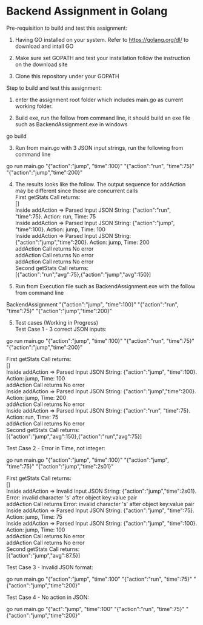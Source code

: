 # Backend Assignment in Golang
    
Pre-requisition to build and test this assignment:
    
1. Having GO installed on your system. Refer to https://golang.org/dl/ to download and intall GO
    
2. Make sure set GOPATH and test your installation follow the instruction on the download site
    
3. Clone this repository under your GOPATH
    
Step to build and test this assignment:
    
1. enter the assignment root folder which includes main.go as current working folder. 
    
2. Build exe, run the follow from command line, it should build an exe file such as BackendAssignment.exe in windows   
    
go build
    
3. Run from main.go with 3 JSON input strings, run the following from command line
    
go run main.go "{\"action\":\"jump\", \"time\":100}" "{\"action\":\"run\", \"time\":75}" "{\"action\":\"jump\",\"time\":200}"
    
4. The results looks like the follow. The output sequence for addAction may be different since those are concurrent calls     
First getStats Call returns:    
[]    
Inside addAction => Parsed Input JSON String: {"action":"run", "time":75}. Action: run, Time: 75    
Inside addAction => Parsed Input JSON String: {"action":"jump", "time":100}. Action: jump, Time: 100    
Inside addAction => Parsed Input JSON String: {"action":"jump","time":200}. Action: jump, Time: 200    
addAction Call returns No error    
addAction Call returns No error    
addAction Call returns No error    
Second getStats Call returns:    
[{"action":"run","avg":75},{"action":"jump","avg":150}]    
    
4. Run from Execution file such as BackendAssignment.exe with the follow from command line    
    
BackendAssignment "{\"action\":\"jump\", \"time\":100}" "{\"action\":\"run\", \"time\":75}" "{\"action\":\"jump\",\"time\":200}"    
    
5. Test cases (Working in Progress)    
Test Case 1 - 3 correct JSON inputs:    
    
go run main.go "{\"action\":\"jump\", \"time\":100}" "{\"action\":\"run\", \"time\":75}" "{\"action\":\"jump\",\"time\":200}"    
    
First getStats Call returns:    
[]    
Inside addAction => Parsed Input JSON String: {"action":"jump", "time":100}. Action: jump, Time: 100    
addAction Call returns No error    
Inside addAction => Parsed Input JSON String: {"action":"jump","time":200}. Action: jump, Time: 200    
addAction Call returns No error    
Inside addAction => Parsed Input JSON String: {"action":"run", "time":75}. Action: run, Time: 75    
addAction Call returns No error    
Second getStats Call returns:    
[{"action":"jump","avg":150},{"action":"run","avg":75}]    
    
Test Case 2 - Error in Time, not integer:        
    
go run main.go "{\"action\":\"jump\", \"time\":100}" "{\"action\":\"jump\", \"time\":75}" "{\"action\":\"jump\",\"time\":2s01}"    
    
First getStats Call returns:    
[]    
Inside addAction => Invalid Input JSON String: {"action":"jump","time":2s01}. Error: invalid character 's' after object key:value pair    
addAction Call returns Error: invalid character 's' after object key:value pair    
Inside addAction => Parsed Input JSON String: {"action":"jump", "time":75}. Action: jump, Time: 75    
Inside addAction => Parsed Input JSON String: {"action":"jump", "time":100}. Action: jump, Time: 100    
addAction Call returns No error    
addAction Call returns No error    
Second getStats Call returns:    
[{"action":"jump","avg":87.5}]    
    
Test Case 3 - Invalid JSON format:        
    
go run main.go "{\"action"\:\"jump\", \"time\":100" "{\"action\":\"run\", \"time\":75}" "{\"action\":\"jump\",\"time\":200}"   
    
Test Case 4 - No action in JSON:        
    
go run main.go "{\"act"\:\"jump\", \"time\":100" "{\"action\":\"run\", \"time\":75}" "{\"action\":\"jump\",\"time\":200}"    
    
